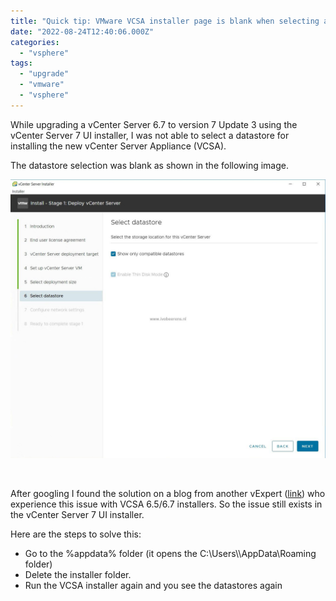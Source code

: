 ```yaml
---
title: "Quick tip: VMware VCSA installer page is blank when selecting a datastore"
date: "2022-08-24T12:40:06.000Z"
categories: 
  - "vsphere"
tags: 
  - "upgrade"
  - "vmware"
  - "vsphere"
---
```


While upgrading a vCenter Server 6.7 to version 7 Update 3 using the vCenter Server 7 UI installer, I was not able to select a datastore for installing the new vCenter Server Appliance (VCSA).

The datastore selection was blank as shown in the following image.

 [![](images/1.jpg)](https://www.ivobeerens.nl/wp-content/uploads/2022/08/1.jpg) 

 

After googling I found the solution on a blog from another vExpert ([link](https://arabitnetwork.com/2019/03/10/vcsa-6-5-6-7-ui-installer-opens-a-blank-page/)) who experience this issue with VCSA 6.5/6.7 installers. So the issue still exists in the vCenter Server 7 UI installer.

Here are the steps to solve this:

- Go to the %appdata% folder (it opens the C:\\Users\\<username>\\AppData\\Roaming folder)
- Delete the installer folder.
- Run the VCSA installer again and you see the datastores again
